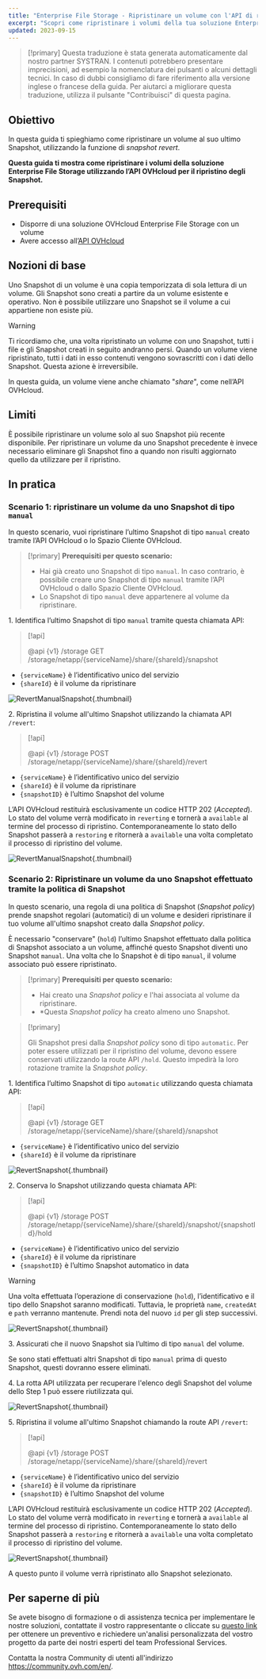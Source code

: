 ```yaml
---
title: "Enterprise File Storage - Ripristinare un volume con l'API di ripristino Snapshot"
excerpt: "Scopri come ripristinare i volumi della tua soluzione Enterprise File Storage grazie alla funzionalità di ripristino degli Snapshot fornita dall'API OVHcloud"
updated: 2023-09-15
---
```


> [!primary]
> Questa traduzione è stata generata automaticamente dal nostro partner SYSTRAN. I contenuti potrebbero presentare imprecisioni, ad esempio la nomenclatura dei pulsanti o alcuni dettagli tecnici. In caso di dubbi consigliamo di fare riferimento alla versione inglese o francese della guida. Per aiutarci a migliorare questa traduzione, utilizza il pulsante "Contribuisci" di questa pagina.
>

## Obiettivo

In questa guida ti spieghiamo come ripristinare un volume al suo ultimo Snapshot, utilizzando la funzione di *snapshot revert*.

**Questa guida ti mostra come ripristinare i volumi della soluzione Enterprise File Storage utilizzando l’API OVHcloud per il ripristino degli Snapshot.**

## Prerequisiti

- Disporre di una soluzione OVHcloud Enterprise File Storage con un volume
- Avere accesso all’[API OVHcloud](https://api.ovh.com/)

## Nozioni di base

Uno Snapshot di un volume è una copia temporizzata di sola lettura di un volume.
Gli Snapshot sono creati a partire da un volume esistente e operativo. Non è possibile utilizzare uno Snapshot se il volume a cui appartiene non esiste più.

> [!warning]
>
> Ti ricordiamo che, una volta ripristinato un volume con uno Snapshot, tutti i file e gli Snapshot creati in seguito andranno persi. Quando un volume viene ripristinato, tutti i dati in esso contenuti vengono sovrascritti con i dati dello Snapshot. Questa azione è irreversibile.
>

In questa guida, un volume viene anche chiamato "*share*", come nell’API OVHcloud.

## Limiti

È possibile ripristinare un volume solo al suo Snapshot più recente disponibile. Per ripristinare un volume da uno Snapshot precedente è invece necessario eliminare gli Snapshot fino a quando non risulti aggiornato quello da utilizzare per il ripristino.

## In pratica

### Scenario 1: ripristinare un volume da uno Snapshot di tipo `manual`

In questo scenario, vuoi ripristinare l’ultimo Snapshot di tipo `manual` creato tramite l’API OVHcloud o lo Spazio Cliente OVHcloud.

> [!primary]
> **Prerequisiti per questo scenario:**
>
> - Hai già creato uno Snapshot di tipo `manual`. In caso contrario, è possibile creare uno Snapshot di tipo `manual` tramite l’API OVHcloud o dallo Spazio Cliente OVHcloud.
> - Lo Snapshot di tipo `manual` deve appartenere al volume da ripristinare.

1\. Identifica l’ultimo Snapshot di tipo `manual` tramite questa chiamata API:

> [!api]
>
> @api {v1} /storage GET /storage/netapp/{serviceName}/share/{shareId}/snapshot
>

- `{serviceName}` è l’identificativo unico del servizio
- `{shareId}` è il volume da ripristinare 

![RevertManualSnapshot](images/use_case_1_step_1.png){.thumbnail}

2\. Ripristina il volume all'ultimo Snapshot utilizzando la chiamata API `/revert`: 

> [!api]
>
> @api {v1} /storage POST /storage/netapp/{serviceName}/share/{shareId}/revert
>

- `{serviceName}` è l’identificativo unico del servizio
- `{shareId}` è il volume da ripristinare
- `{snapshotID}` è l’ultimo Snapshot del volume

L’API OVHcloud restituirà esclusivamente un codice HTTP 202 (*Accepted*).<br>
Lo stato del volume verrà modificato in `reverting` e tornerà a `available` al termine del processo di ripristino. Contemporaneamente lo stato dello Snapshot passerà a `restoring` e ritornerà a `available` una volta completato il processo di ripristino del volume.

![RevertManualSnapshot](images/use_case_1_step_2.png){.thumbnail}

### Scenario 2: Ripristinare un volume da uno Snapshot effettuato tramite la politica di Snapshot

In questo scenario, una regola di una politica di Snapshot (*Snapshot policy*) prende snapshot regolari (automatici) di un volume e desideri ripristinare il tuo volume all'ultimo snapshot creato dalla *Snapshot policy*.

È necessario "conservare" (`hold`) l’ultimo Snapshot effettuato dalla politica di Snapshot associato a un volume, affinché questo Snapshot diventi uno Snapshot `manual`. Una volta che lo Snapshot è di tipo `manual`, il volume associato può essere ripristinato.

> [!primary]
> **Prerequisiti per questo scenario:**
>
> - Hai creato una *Snapshot policy* e l'hai associata al volume da ripristinare.
> - *Questa *Snapshot policy* ha creato almeno uno Snapshot.

> [!primary]
>
> Gli Snapshot presi dalla *Snapshot policy* sono di tipo `automatic`. Per poter essere utilizzati per il ripristino del volume, devono essere conservati utilizzando la route API `/hold`. Questo impedirà la loro rotazione tramite la *Snapshot policy*.
>

1\. Identifica l’ultimo Snapshot di tipo `automatic` utilizzando questa chiamata API:

> [!api]
>
> @api {v1} /storage GET /storage/netapp/{serviceName}/share/{shareId}/snapshot
>

- `{serviceName}` è l’identificativo unico del servizio
- `{shareId}` è il volume da ripristinare

![RevertSnapshot](images/use_case_2_step_1.png){.thumbnail}

2\. Conserva lo Snapshot utilizzando questa chiamata API: 

> [!api]
>
> @api {v1} /storage POST /storage/netapp/{serviceName}/share/{shareId}/snapshot/{snapshotId}/hold

- `{serviceName}` è l’identificativo unico del servizio
- `{shareId}` è il volume da ripristinare
- `{snapshotID}` è l’ultimo Snapshot automatico in data

> [!warning]
>
> Una volta effettuata l’operazione di conservazione (`hold`), l’identificativo e il tipo dello Snapshot saranno modificati. Tuttavia, le proprietà `name`, `createdAt` e `path` verranno mantenute. Prendi nota del nuovo `id` per gli step successivi.
>

![RevertSnapshot](images/use_case_2_step_2.png){.thumbnail}

3\. Assicurati che il nuovo Snapshot sia l’ultimo di tipo `manual` del volume.

Se sono stati effettuati altri Snapshot di tipo `manual` prima di questo Snapshot, questi dovranno essere eliminati.

4\. La rotta API utilizzata per recuperare l'elenco degli Snapshot del volume dello Step 1 può essere riutilizzata qui.

![RevertSnapshot](images/use_case_2_step_3.png){.thumbnail}

5\. Ripristina il volume all'ultimo Snapshot chiamando la route API `/revert`:

> [!api]
>
> @api {v1} /storage POST /storage/netapp/{serviceName}/share/{shareId}/revert
>

- `{serviceName}` è l’identificativo unico del servizio
- `{shareId}` è il volume da ripristinare
- `{snapshotID}` è l’ultimo Snapshot del volume

L’API OVHcloud restituirà esclusivamente un codice HTTP 202 (*Accepted*).<br>
Lo stato del volume verrà modificato in `reverting` e tornerà a `available` al termine del processo di ripristino. Contemporaneamente lo stato dello Snapshot passerà a `restoring` e ritornerà a `available` una volta completato il processo di ripristino del volume.

![RevertSnapshot](images/use_case_2_step_4.png){.thumbnail}

A questo punto il volume verrà ripristinato allo Snapshot selezionato.

## Per saperne di più <a name="go-further"></a>

Se avete bisogno di formazione o di assistenza tecnica per implementare le nostre soluzioni, contattate il vostro rappresentante o cliccate su [questo link](https://www.ovhcloud.com/it/professional-services/) per ottenere un preventivo e richiedere un'analisi personalizzata del vostro progetto da parte dei nostri esperti del team Professional Services.

Contatta la nostra Community di utenti all'indirizzo <https://community.ovh.com/en/>.
